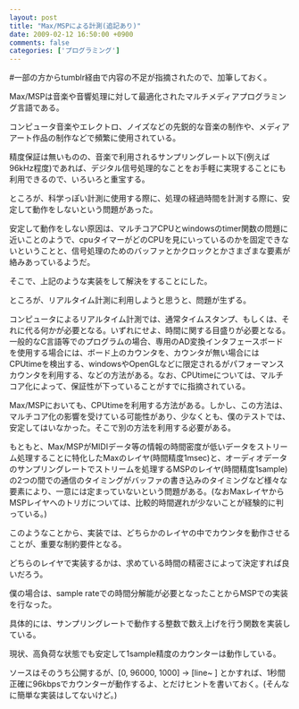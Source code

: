 ```yaml
---
layout: post
title: "Max/MSPによる計測(追記あり)"
date: 2009-02-12 16:50:00 +0900
comments: false
categories: ['プログラミング']
---
```



\#一部の方からtumblr経由で内容の不足が指摘されたので、加筆しておく。

Max/MSPは音楽や音響処理に対して最適化されたマルチメディアプログラミング言語である。

コンピュータ音楽やエレクトロ、ノイズなどの先鋭的な音楽の制作や、メディアアート作品の制作などで頻繁に使用されている。

精度保証は無いものの、音楽で利用されるサンプリングレート以下(例えば96kHz程度)であれば、デジタル信号処理的なことをお手軽に実現することにも利用できるので、いろいろと重宝する。

ところが、科学っぽい計測に使用する際に、処理の経過時間を計測する際に、安定して動作をしないという問題があった。

安定して動作をしない原因は、マルチコアCPUとwindowsのtimer関数の問題に近いことのようで、cpuタイマーがどのCPUを見にいっているのかを固定できないということと、信号処理のためのバッファとかクロックとかさまざまな要素が絡みあっているようだ。

そこで、上記のような実装をして解決をすることにした。

ところが、リアルタイム計測に利用しようと思うと、問題が生ずる。

コンピュータによるリアルタイム計測では、通常タイムスタンプ、もしくは、それに代る何かが必要となる。いずれにせよ、時間に関する目盛りが必要となる。一般的なC言語等でのプログラムの場合、専用のAD変換インタフェースボードを使用する場合には、ボード上のカウンタを、カウンタが無い場合にはCPUtimeを検出する、windowsやOpenGLなどに限定されるがパフォーマンスカウンタを利用する、などの方法がある。なお、CPUtimeについては、マルチコア化によって、保証性が下っていることがすでに指摘されている。

Max/MSPにおいても、CPUtimeを利用する方法がある。しかし、この方法は、マルチコア化の影響を受けている可能性があり、少なくとも、僕のテストでは、安定してはいなかった。そこで別の方法を利用する必要がある。

もともと、Max/MSPがMIDIデータ等の情報の時間密度が低いデータをストリーム処理することに特化したMaxのレイヤ(時間精度1msec)と、オーディオデータのサンプリングレートでストリームを処理するMSPのレイヤ(時間精度1sample)の2つの間での通信のタイミングがバッファの書き込みのタイミングなど様々な要素により、一意には定まっていないという問題がある。(なおMaxレイヤからMSPレイヤへのトリガについては、比較的時間遅れが少ないことが経験的に判っている。)

このようなことから、実装では、どちらかのレイヤの中でカウンタを動作させることが、重要な制約要件となる。

どちらのレイヤで実装するかは、求めている時間の精密さによって決定すれば良いだろう。

僕の場合は、sample rateでの時間分解能が必要となったことからMSPでの実装を行なった。

具体的には、サンプリングレートで動作する整数で数え上げを行う関数を実装している。

現状、高負荷な状態でも安定して1sample精度のカウンターは動作している。

ソースはそのうち公開するが、[0, 96000, 1000] -&gt; [line~ ] とかすれば、1秒間正確に96kbpsでカウンターが動作するよ、とだけヒントを書いておく。(そんなに簡単な実装はしてないけど。)

